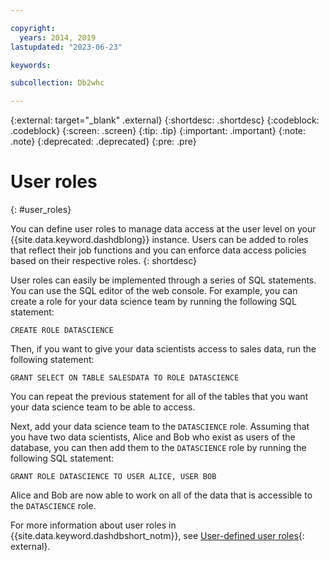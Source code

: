 ```yaml
---

copyright:
  years: 2014, 2019
lastupdated: "2023-06-23"

keywords:

subcollection: Db2whc

---
```


<!-- Attribute definitions --> 
{:external: target="_blank" .external}
{:shortdesc: .shortdesc}
{:codeblock: .codeblock}
{:screen: .screen}
{:tip: .tip}
{:important: .important}
{:note: .note}
{:deprecated: .deprecated}
{:pre: .pre}

# User roles
{: #user_roles}

You can define user roles to manage data access at the user level on your {{site.data.keyword.dashdblong}} instance. Users can be added to roles that reflect their job functions and you can enforce data access policies based on their respective roles.
{: shortdesc}

User roles can easily be implemented through a series of SQL statements. You can use the SQL editor of the web console. For example, you can create a role for your data science team by running the following SQL statement:

`CREATE ROLE DATASCIENCE`

Then, if you want to give your data scientists access to sales data, run the following statement:

`GRANT SELECT ON TABLE SALESDATA TO ROLE DATASCIENCE`

You can repeat the previous statement for all of the tables that you want your data science team to be able to access.

Next, add your data science team to the `DATASCIENCE` role. Assuming that you have two data scientists, Alice and Bob who exist as users of the database, you can then add them to the `DATASCIENCE` role by running the following SQL statement:

`GRANT ROLE DATASCIENCE TO USER ALICE, USER BOB`

Alice and Bob are now able to work on all of the data that is accessible to the `DATASCIENCE` role.

For more information about user roles in {{site.data.keyword.dashdbshort_notm}}, see [User-defined user roles](https://www.ibm.com/support/knowledgecenter/en/SS6NHC/com.ibm.swg.im.dashdb.security.doc/doc/udef_user_roles.html){: external}.



